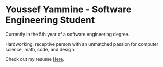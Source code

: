 # Youssef Yammine - Software Engineering Student

Currently in the 5th year of a software engineering degree.

Hardworking, receptive person with an unmatched passion for computer science, math, code, and design.

Check out my resume <a href="https://lebenebou.github.io/Resume/YoussefYammine.pdf" target="_blank">Here</a>.